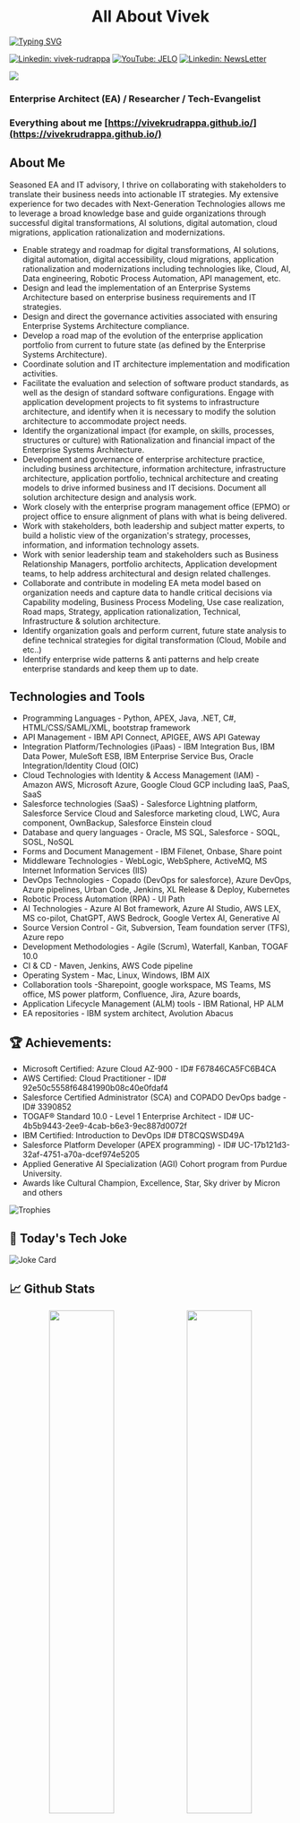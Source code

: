 <h1 align="center">All About Vivek</h1>

[![Typing SVG](https://readme-typing-svg.demolab.com?font=Fira+Code&duration=2000&pause=100&color=F70000&random=false&width=435&lines=Hello+World!%F0%9F%8C%8E;It's+Vivek+Rudrappa+%F0%9F%9A%80)](https://git.io/typing-svg)

[![Linkedin: vivek-rudrappa](https://img.shields.io/badge/My-Linkedin-blue?style=for-the-badge&logo=Linkedin&logoColor=white&link=https://www.linkedin.com/in/vivek-rudrappa/)](https://www.linkedin.com/in/vivek-rudrappa/) [![YouTube: JELO](https://img.shields.io/badge/My-YouTube-red?style=for-the-badge&logo=YouTube&logoColor=white&link=https://www.youtube.com/@JustEnoughLearningOnline-jelo/videos)](https://www.youtube.com/@JustEnoughLearningOnline-jelo/videos) [![Linkedin: NewsLetter](https://img.shields.io/badge/My-NewsLetter-blue?style=for-the-badge&logo=blog&logoColor=white&link=https://www.linkedin.com/newsletters/the-architect-s-tech-pulse-7232174689773608961/)](https://www.linkedin.com/newsletters/the-architect-s-tech-pulse-7232174689773608961/)



![](https://komarev.com/ghpvc/?username=vivek-rudrappa&base=18000)

### Enterprise Architect (EA) / Researcher / Tech-Evangelist

### Everything about me [https://vivekrudrappa.github.io/](https://vivekrudrappa.github.io/)

## About Me

Seasoned EA and IT advisory, I thrive on collaborating with stakeholders to translate their business needs into actionable IT strategies. My extensive experience for two decades with Next-Generation Technologies allows me to leverage a broad knowledge base and guide organizations through successful digital transformations, AI solutions, digital automation, cloud migrations, application rationalization and modernizations.

- Enable strategy and roadmap for digital transformations, AI solutions, digital automation, digital accessibility, cloud migrations, application rationalization and modernizations including technologies like, Cloud, AI, Data engineering, Robotic Process Automation, API management, etc.
- Design and lead the implementation of an Enterprise Systems Architecture based on enterprise business requirements and IT strategies.
- Design and direct the governance activities associated with ensuring Enterprise Systems Architecture compliance.
- Develop a road map of the evolution of the enterprise application portfolio from current to future state (as defined by the Enterprise Systems Architecture).
- Coordinate solution and IT architecture implementation and modification activities.
- Facilitate the evaluation and selection of software product standards, as well as the design of standard software configurations. Engage with application development projects to fit systems to infrastructure architecture, and identify when it is necessary to modify the solution architecture to accommodate project needs.
- Identify the organizational impact (for example, on skills, processes, structures or culture) with Rationalization and financial impact of the Enterprise Systems Architecture.
- Development and governance of enterprise architecture practice, including business architecture, information architecture, infrastructure architecture, application portfolio, technical architecture and creating models to drive informed business and IT decisions. Document all solution architecture design and analysis work.
- Work closely with the enterprise program management office (EPMO) or project office to ensure alignment of plans with what is being delivered.
- Work with stakeholders, both leadership and subject matter experts, to build a holistic view of the organization's strategy, processes, information, and information technology assets. 
- Work with senior leadership team and stakeholders such as Business Relationship Managers, portfolio architects, Application development teams, to help address architectural and design related challenges. 
- Collaborate and contribute in modeling EA meta model based on organization needs and capture data to handle critical decisions via Capability modeling, Business Process Modeling, Use case realization, Road maps, Strategy, application rationalization, Technical, Infrastructure & solution architecture. 
- Identify organization goals and perform current, future state analysis to define technical strategies for digital transformation (Cloud, Mobile and etc..) 
- Identify enterprise wide patterns & anti patterns and help create enterprise standards and keep them up to date. 


## Technologies and Tools
- Programming Languages - Python, APEX, Java, .NET, C#, HTML/CSS/SAML/XML, bootstrap framework
- API Management - IBM API Connect, APIGEE, AWS API Gateway
- Integration Platform/Technologies (iPaas) - IBM Integration Bus, IBM Data Power, MuleSoft ESB, IBM Enterprise Service Bus, Oracle Integration/Identity Cloud (OIC)
- Cloud Technologies with Identity & Access Management (IAM) - Amazon AWS, Microsoft Azure, Google Cloud GCP including IaaS, PaaS, SaaS
- Salesforce technologies (SaaS) - Salesforce Lightning platform, Salesforce Service Cloud and Salesforce marketing cloud, LWC, Aura component, OwnBackup, Salesforce Einstein cloud 
- Database and query languages - Oracle, MS SQL, Salesforce - SOQL, SOSL, NoSQL
- Forms and Document Management - IBM Filenet, Onbase, Share point
- Middleware Technologies - WebLogic, WebSphere, ActiveMQ, MS Internet Information Services (IIS)
- DevOps Technologies - Copado (DevOps for salesforce), Azure DevOps, Azure pipelines, Urban Code, Jenkins, XL Release & Deploy, Kubernetes
- Robotic Process Automation (RPA) - UI Path
- AI Technologies - Azure AI Bot framework, Azure AI Studio, AWS LEX, MS co-pilot, ChatGPT, AWS Bedrock, Google Vertex AI, Generative AI
- Source Version Control - Git, Subversion, Team foundation server (TFS), Azure repo
- Development Methodologies - Agile (Scrum), Waterfall, Kanban, TOGAF 10.0
- CI & CD - Maven, Jenkins,  AWS Code pipeline
- Operating System - Mac, Linux, Windows, IBM AIX
- Collaboration tools -Sharepoint, google workspace, MS Teams, MS office, MS power platform, Confluence, Jira, Azure boards, 
- Application Lifecycle Management (ALM) tools - IBM Rational, HP ALM
- EA repositories  - IBM system architect, Avolution Abacus 



## 🏆 Achievements:

- Microsoft Certified: Azure Cloud AZ-900 - ID# F67846CA5FC6B4CA
- AWS Certified: Cloud Practitioner - ID# 92e50c5558f64841990b08c40e0fdaf4
- Salesforce Certified Administrator (SCA) and COPADO DevOps badge - ID# 3390852
- TOGAF® Standard 10.0 - Level 1 Enterprise Architect - ID# UC-4b5b9443-2ee9-4cab-b6e3-9ec887d0072f
- IBM Certified: Introduction to DevOps ID# DT8CQSWSD49A
- Salesforce Platform Developer (APEX programming) - ID# UC-17b121d3-32af-4751-a70a-dcef974e5205
- Applied Generative AI Specialization (AGI) Cohort program from Purdue University. 
- Awards like Cultural Champion, Excellence, Star, Sky driver by Micron and others


![Trophies](https://github-profile-trophy.vercel.app/?username=vivekrudrappa&theme=radical)

## 🎉 Today's Tech Joke

![Joke Card](https://readme-jokes.vercel.app/api?theme=vue-dark)

## 📈 Github Stats
<p align="center">
  <img width="48%" src="https://github-readme-stats.vercel.app/api?username=vivekrudrappa&show_icons=true&hide_border=true&theme=gotham" />
  <img width="48%" src="https://github-readme-streak-stats.herokuapp.com/?user=vivekrudrappa&hide_border=true&theme=gotham" />
</p>

📫 How to reach me **https://linkedin.com/in/vivek-rudrappa**
